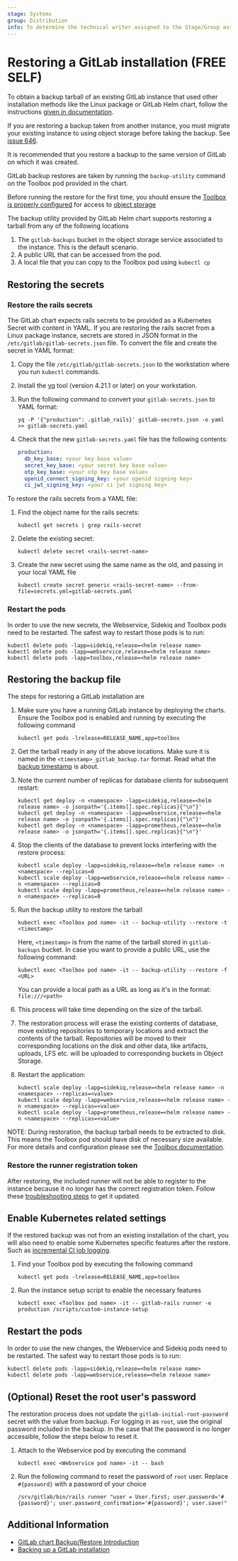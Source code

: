 ```yaml
---
stage: Systems
group: Distribution
info: To determine the technical writer assigned to the Stage/Group associated with this page, see https://handbook.gitlab.com/handbook/product/ux/technical-writing/#assignments
---
```


# Restoring a GitLab installation **(FREE SELF)**

To obtain a backup tarball of an existing GitLab instance that used other installation methods like the Linux
package or GitLab Helm chart, follow the instructions
[given in documentation](https://docs.gitlab.com/ee/administration/backup_restore/backup_gitlab.html).

If you are restoring a backup taken from another instance, you must migrate your existing instance to using object storage
before taking the backup. See [issue 646](https://gitlab.com/gitlab-org/charts/gitlab/-/issues/646).

It is recommended that you restore a backup to the same version of GitLab on which it was created.

GitLab backup restores are taken by running the `backup-utility` command on the Toolbox pod provided in the chart.

Before running the restore for the first time, you should ensure the [Toolbox is properly configured](index.md) for
access to [object storage](index.md#object-storage)

The backup utility provided by GitLab Helm chart supports restoring a tarball from any of the following locations

1. The `gitlab-backups` bucket in the object storage service associated to the instance. This is the default scenario.
1. A public URL that can be accessed from the pod.
1. A local file that you can copy to the Toolbox pod using `kubectl cp`

## Restoring the secrets

### Restore the rails secrets

The GitLab chart expects rails secrets to be provided as a Kubernetes Secret with content in YAML. If you are restoring
the rails secret from a Linux package instance, secrets are stored in JSON format in the `/etc/gitlab/gitlab-secrets.json` file. To convert the file and create the secret in YAML format:

1. Copy the file `/etc/gitlab/gitlab-secrets.json` to the workstation where you run `kubectl` commands.

1. Install the [yq](https://github.com/mikefarah/yq) tool (version 4.21.1 or later) on your workstation.

1. Run the following command to convert your `gitlab-secrets.json` to YAML format:

   ```shell
   yq -P '{"production": .gitlab_rails}' gitlab-secrets.json -o yaml >> gitlab-secrets.yaml
   ```

1. Check that the new `gitlab-secrets.yaml` file has the following contents:

   ```YAML
   production:
     db_key_base: <your key base value>
     secret_key_base: <your secret key base value>
     otp_key_base: <your otp key base value>
     openid_connect_signing_key: <your openid signing key>
     ci_jwt_signing_key: <your ci jwt signing key>
   ```

To restore the rails secrets from a YAML file:

1. Find the object name for the rails secrets:

   ```shell
   kubectl get secrets | grep rails-secret
   ```

1. Delete the existing secret:

   ```shell
   kubectl delete secret <rails-secret-name>
   ```

1. Create the new secret using the same name as the old, and passing in your local YAML file

   ```shell
   kubectl create secret generic <rails-secret-name> --from-file=secrets.yml=gitlab-secrets.yaml
   ```

### Restart the pods

In order to use the new secrets, the Webservice, Sidekiq and Toolbox pods
need to be restarted. The safest way to restart those pods is to run:

```shell
kubectl delete pods -lapp=sidekiq,release=<helm release name>
kubectl delete pods -lapp=webservice,release=<helm release name>
kubectl delete pods -lapp=toolbox,release=<helm release name>
```

## Restoring the backup file

The steps for restoring a GitLab installation are

1. Make sure you have a running GitLab instance by deploying the charts. Ensure the Toolbox pod is enabled and running by executing the following command

   ```shell
   kubectl get pods -lrelease=RELEASE_NAME,app=toolbox
   ```

1. Get the tarball ready in any of the above locations. Make sure it is named in the `<timestamp>_gitlab_backup.tar` format. Read what the [backup timestamp](https://docs.gitlab.com/ee/administration/backup_restore/backup_gitlab.html#backup-timestamp) is about.

1. Note the current number of replicas for database clients for subsequent restart:

   ```shell
   kubectl get deploy -n <namespace> -lapp=sidekiq,release=<helm release name> -o jsonpath='{.items[].spec.replicas}{"\n"}'
   kubectl get deploy -n <namespace> -lapp=webservice,release=<helm release name> -o jsonpath='{.items[].spec.replicas}{"\n"}'
   kubectl get deploy -n <namespace> -lapp=prometheus,release=<helm release name> -o jsonpath='{.items[].spec.replicas}{"\n"}'
   ```

1. Stop the clients of the database to prevent locks interfering with the restore process:

   ```shell
   kubectl scale deploy -lapp=sidekiq,release=<helm release name> -n <namespace> --replicas=0
   kubectl scale deploy -lapp=webservice,release=<helm release name> -n <namespace> --replicas=0
   kubectl scale deploy -lapp=prometheus,release=<helm release name> -n <namespace> --replicas=0
   ```

1. Run the backup utility to restore the tarball

   ```shell
   kubectl exec <Toolbox pod name> -it -- backup-utility --restore -t <timestamp>
   ```

   Here, `<timestamp>` is from the name of the tarball stored in `gitlab-backups` bucket. In case you want to provide a public URL, use the following command:

   ```shell
   kubectl exec <Toolbox pod name> -it -- backup-utility --restore -f <URL>
   ```

    You can provide a local path as a URL as long as it's in the format: `file:///<path>`

1. This process will take time depending on the size of the tarball.
1. The restoration process will erase the existing contents of database, move existing repositories to temporary locations and extract the contents of the tarball. Repositories will be moved to their corresponding locations on the disk and other data, like artifacts, uploads, LFS etc. will be uploaded to corresponding buckets in Object Storage.

1. Restart the application:

   ```shell
   kubectl scale deploy -lapp=sidekiq,release=<helm release name> -n <namespace> --replicas=<value>
   kubectl scale deploy -lapp=webservice,release=<helm release name> -n <namespace> --replicas=<value>
   kubectl scale deploy -lapp=prometheus,release=<helm release name> -n <namespace> --replicas=<value>
   ```

NOTE:
During restoration, the backup tarball needs to be extracted to disk.
This means the Toolbox pod should have disk of necessary size available.
For more details and configuration please see the [Toolbox documentation](../charts/gitlab/toolbox/index.md#persistence-configuration).

### Restore the runner registration token

After restoring, the included runner will not be able to register to the instance because it no longer has the correct registration token.
Follow these [troubleshooting steps](../troubleshooting/index.md#included-gitlab-runner-failing-to-register) to get it updated.

## Enable Kubernetes related settings

If the restored backup was not from an existing installation of the chart, you will also need to enable some Kubernetes specific features after the restore. Such as
[incremental CI job logging](https://docs.gitlab.com/ee/administration/job_logs.html#new-incremental-logging-architecture).

1. Find your Toolbox pod by executing the following command

   ```shell
   kubectl get pods -lrelease=RELEASE_NAME,app=toolbox
   ```

1. Run the instance setup script to enable the necessary features

   ```shell
   kubectl exec <Toolbox pod name> -it -- gitlab-rails runner -e production /scripts/custom-instance-setup
   ```

## Restart the pods

In order to use the new changes, the Webservice and Sidekiq pods need to be restarted. The safest way to restart those pods is to run:

```shell
kubectl delete pods -lapp=sidekiq,release=<helm release name>
kubectl delete pods -lapp=webservice,release=<helm release name>
```

## (Optional) Reset the root user's password

The restoration process does not update the `gitlab-initial-root-password` secret with the value from backup. For logging in as `root`, use the original password included in the backup. In the case that the password is no longer accessible, follow the steps below to reset it.

1. Attach to the Webservice pod by executing the command

   ```shell
   kubectl exec <Webservice pod name> -it -- bash
   ```

1. Run the following command to reset the password of `root` user. Replace `#{password}` with a password of your choice

   ```shell
   /srv/gitlab/bin/rails runner "user = User.first; user.password='#{password}'; user.password_confirmation='#{password}'; user.save!"
   ```

## Additional Information

- [GitLab chart Backup/Restore Introduction](index.md)
- [Backing up a GitLab installation](backup.md)

